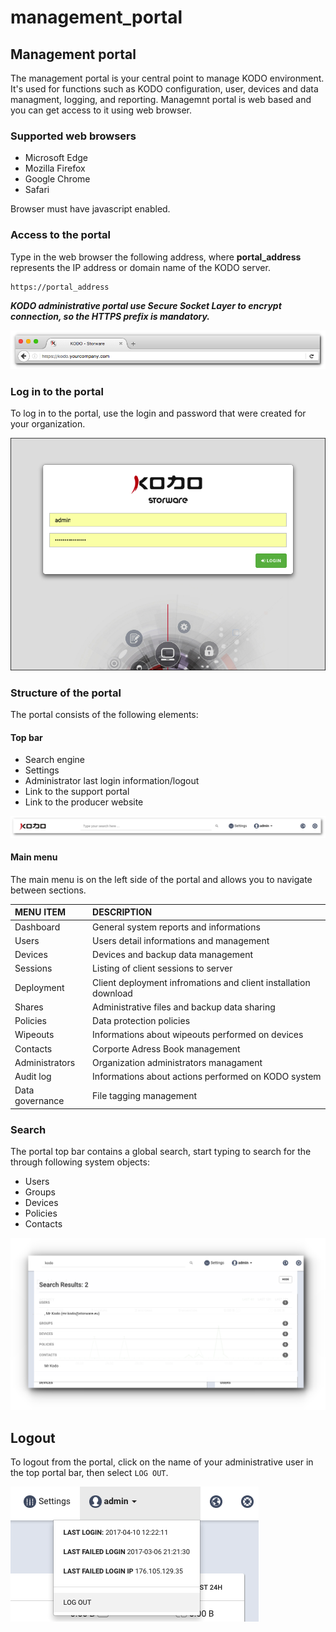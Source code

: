 # management\_portal

## Management portal

The management portal is your central point to manage KODO environment. It's used for functions such as KODO configuration, user, devices and data managment, logging, and reporting. Managemnt portal is web based and you can get access to it using web browser.

### Supported web browsers

* Microsoft Edge
* Mozilla Firefox
* Google Chrome
* Safari

Browser must have javascript enabled.

### Access to the portal

Type in the web browser the following address, where **portal\_address** represents the IP address or domain name of the KODO server.

```text
https://portal_address
```

_**KODO administrative portal use Secure Socket Layer to encrypt connection, so the HTTPS prefix is mandatory.**_

![](../.gitbook/assets/address_bar_s.png)

### Log in to the portal

To log in to the portal, use the login and password that were created for your organization.

![](../.gitbook/assets/login.png)

### Structure of the portal

The portal consists of the following elements:

#### Top bar

* Search engine
* Settings
* Administrator last login information/logout
* Link to the support portal
* Link to the producer website

![](../.gitbook/assets/topbar_s.png)

#### Main menu

The main menu is on the left side of the portal and allows you to navigate between sections.

| MENU ITEM | DESCRIPTION |
| :--- | :--- |
| Dashboard | General system reports and informations |
| Users | Users detail informations and management |
| Devices | Devices and backup data management |
| Sessions | Listing of client sessions to server |
| Deployment | Client deployment infromations and client installation download |
| Shares | Administrative files and backup data sharing |
| Policies | Data protection policies |
| Wipeouts | Informations about wipeouts performed on devices |
| Contacts | Corporte Adress Book management |
| Administrators | Organization administrators managament |
| Audit log | Informations about actions performed on KODO system |
| Data governance | File tagging management |

### Search

The portal top bar contains a global search, start typing to search for the through following system objects:

* Users
* Groups
* Devices
* Policies
* Contacts

![Search](../.gitbook/assets/search_s.png)

## Logout

To logout from the portal, click on the name of your administrative user in the top portal bar, then select `LOG OUT`.

![](../.gitbook/assets/logout.png)

